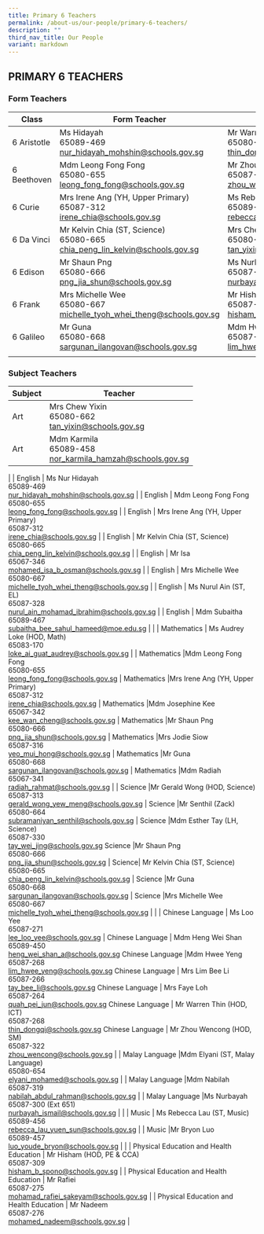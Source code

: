 ```yaml
---
title: Primary 6 Teachers
permalink: /about-us/our-people/primary-6-teachers/
description: ""
third_nav_title: Our People
variant: markdown
---
```

## PRIMARY 6 TEACHERS

### Form Teachers

| Class | Form Teacher | Form Teacher |
|---|---|---|
| 6 Aristotle | Ms Hidayah<br>65089-469<br>[nur\_hidayah\_mohshin@schools.gov.sg](mailto:nur\_hidayah\_mohshin@schools.gov.sg) |Mr Warren Thin (HOD, ICT)<br>65080-652<br>[thin\_dongqi@schools.gov.sg](mailto:thin\_dongqi@schools.gov.sg) |
| 6 Beethoven |Mdm Leong Fong Fong<br>65080-655<br>[leong\_fong\_fong@schools.gov.sg](mailto:leong\_fong\_fong@schools.gov.sg) | Mr Zhou Wencong (HOD, SM)<br>65087-322<br>[zhou\_wencong@schools.gov.sg](mailto:zhou\_wencong@schools.gov.sg) |
| 6 Curie | Mrs Irene Ang (YH, Upper Primary)<br>65087-312<br>[irene\_chia@schools.gov.sg](mailto:irene\_chia@schools.gov.sg) | Ms Rebecca Lau (ST, Music)<br>65089-456<br>[rebecca\_lau\_yuen\_sun@schools.gov.sg](mailto:rebecca\_lau\_yuen\_sun@schools.gov.sg) |
| 6 Da Vinci |Mr Kelvin Chia (ST, Science)<br>65080-665<br>[chia\_peng\_lin\_kelvin@schools.gov.sg](mailto:chia\_peng\_lin\_kelvin@schools.gov.sg) | Mrs Chew Yixin<br>65080-662<br>[tan\_yixin@schools.gov.sg](mailto:tan\_yixin@schools.gov.sg) |
| 6 Edison | Mr Shaun Png<br>65080-666<br>[png\_jia\_shun@schools.gov.sg](mailto:png\_jia\_shun@schools.gov.sg) | Ms Nurbayah<br>65087-300 (Ext 651)<br>[nurbayah\_ismail@schools.gov.sg](mailto:nurbayah\_ismail@schools.gov.sg) |
| 6 Frank | Mrs Michelle Wee<br>65080-667<br>[michelle\_tyoh\_whei\_theng@schools.gov.sg](mailto:michelle\_tyoh\_whei\_theng@schools.gov.sg) |Mr Hisham (HOD, PE &amp; CCA)<br>65087-309<br>[hisham\_b\_spono@schools.gov.sg](mailto:hisham\_b\_spono@schools.gov.sg) |
 6 Galileo | Mr Guna<br>65080-668<br>[sargunan\_ilangovan@schools.gov.sg](mailto:sargunan\_ilangovan@schools.gov.sg) |Mdm Hwee Yeng<br>65087-268<br>[lim\_hwee\_yeng@schools.gov.sg](mailto:lim\_hwee\_yeng@schools.gov.sg)
| | | |

### Subject Teachers

| Subject | Teacher |
|---|---|
| Art |Mrs Chew Yixin<br>65080-662<br>[tan\_yixin@schools.gov.sg](mailto:tan\_yixin@schools.gov.sg) |
Art |Mdm Karmila<br>65089-458<br>[nor\_karmila\_hamzah@schools.gov.sg](mailto:nor\_karmila\_hamzah@schools.gov.sg)
|
| English | Ms Nur Hidayah<br>65089-469<br>[nur\_hidayah\_mohshin@schools.gov.sg](mailto:nur\_hidayah\_mohshin@schools.gov.sg) |
| English | Mdm Leong Fong Fong<br>65080-655<br>[leong\_fong\_fong@schools.gov.sg](mailto:leong\_fong\_fong@schools.gov.sg) |
| English | Mrs Irene Ang (YH, Upper Primary)<br>65087-312<br>[irene\_chia@schools.gov.sg](mailto:irene\_chia@schools.gov.sg) |
| English | Mr Kelvin Chia (ST, Science)<br>65080-665<br>[chia\_peng\_lin\_kelvin@schools.gov.sg](mailto:chia\_peng\_lin\_kelvin@schools.gov.sg) |
| English | Mr Isa<br>65067-346<br>[mohamed\_isa\_b\_osman@schools.gov.sg](mailto:mohamed\_isa\_b\_osman@schools.gov.sg) |
| English | Mrs Michelle Wee<br>65080-667<br>[michelle\_tyoh\_whei\_theng@schools.gov.sg](mailto:michelle\_tyoh\_whei\_theng@schools.gov.sg) |
| English | Ms Nurul Ain (ST, EL)<br>65087-328<br>[nurul\_ain\_mohamad\_ibrahim@schools.gov.sg](mailto:nurul\_ain\_mohamad\_ibrahim@schools.gov.sg) |
| English | Mdm Subaitha<br>65089-467<br>[subaitha\_bee\_sahul\_hameed@moe.edu.sg](mailto:subaitha\_bee\_sahul\_hameed@moe.edu.sg) |
|
| Mathematics | Ms Audrey Loke (HOD, Math)<br>65083-170<br>[loke\_ai\_guat\_audrey@schools.gov.sg](mailto:loke\_ai\_guat\_audrey@schools.gov.sg) |
| Mathematics |Mdm Leong Fong Fong<br>65080-655<br>[leong\_fong\_fong@schools.gov.sg](mailto:leong\_fong\_fong@schools.gov.sg) |
Mathematics |Mrs Irene Ang (YH, Upper Primary)<br>65087-312<br>[irene\_chia@schools.gov.sg](mailto:irene\_chia@schools.gov.sg) |
Mathematics |Mdm Josephine Kee<br>65067-342<br>[kee\_wan\_cheng@schools.gov.sg](mailto:kee\_wan\_cheng@schools.gov.sg) |
Mathematics |Mr Shaun Png<br>65080-666<br>[png\_jia\_shun@schools.gov.sg](mailto:png\_jia\_shun@schools.gov.sg) |
Mathematics |Mrs Jodie Siow<br>65087-316<br>[yeo\_mui\_hong@schools.gov.sg](mailto:yeo\_mui\_hong@schools.gov.sg) |
Mathematics |Mr Guna<br>65080-668<br>[sargunan\_ilangovan@schools.gov.sg](mailto:sargunan\_ilangovan@schools.gov.sg) |
Mathematics |Mdm Radiah<br>65067-341<br>[radiah\_rahmat@schools.gov.sg](mailto:radiah\_rahmat@schools.gov.sg) |
|
Science |Mr Gerald Wong (HOD, Science)<br>65087-313<br>[gerald\_wong\_yew\_meng@schools.gov.sg](mailto:gerald\_wong\_yew\_meng@schools.gov.sg) |
Science |Mr Senthil (Zack)<br>65080-664<br>[subramaniyan\_senthil@schools.gov.sg](mailto:subramaniyan\_senthil@schools.gov.sg) |
Science |Mdm Esther Tay (LH, Science)<br>65087-330<br>[tay\_wei\_jing@schools.gov.sg](mailto:tay\_wei\_jing@schools.gov.sg) 
Science |Mr Shaun Png<br>65080-666<br>[png\_jia\_shun@schools.gov.sg](mailto:png\_jia\_shun@schools.gov.sg) |
Science| Mr&nbsp;Kelvin Chia (ST, Science)<br>65080-665<br>[chia\_peng\_lin\_kelvin@schools.gov.sg](mailto:chia\_peng\_lin\_kelvin@schools.gov.sg) |
Science |Mr Guna<br>65080-668<br>[sargunan\_ilangovan@schools.gov.sg](mailto:sargunan\_ilangovan@schools.gov.sg) |
Science |Mrs Michelle Wee<br>65080-667<br>[michelle\_tyoh\_whei\_theng@schools.gov.sg](mailto:michelle\_tyoh\_whei\_theng@schools.gov.sg) |
|
| Chinese Language | Ms Loo Yee<br>65087-271<br>[lee_loo_yee@schools.gov.sg](mailto:lee_loo_yee@schools.gov.sg) |
Chinese Language | Mdm Heng Wei Shan<br>65089-450<br>[heng\_wei\_shan\_a@schools.gov.sg](mailto:heng\_wei\_shan\_a@schools.gov.sg) 
Chinese Language |Mdm Hwee Yeng<br>65087-268<br>[lim\_hwee\_yeng@schools.gov.sg](mailto:lim\_hwee\_yeng@schools.gov.sg) 
Chinese Language | Mrs Lim Bee Li<br>65087-266<br>[tay\_bee\_li@schools.gov.sg](mailto:tay\_bee\_li@schools.gov.sg) 
Chinese Language | Mrs Faye Loh<br>65087-264<br>[quah\_pei\_jun@schools.gov.sg](mailto:quah\_pei\_jun@schools.gov.sg) 
Chinese Language | Mr Warren Thin (HOD, ICT)<br>65087-268<br>[thin\_dongqi@schools.gov.sg](mailto:thin\_dongqi@schools.gov.sg) 
Chinese Language | Mr Zhou Wencong (HOD, SM)<br>65087-322<br>[zhou\_wencong@schools.gov.sg](mailto:zhou\_wencong@schools.gov.sg) 
|
| Malay Language |Mdm Elyani (ST, Malay Language)<br>65080-654<br>[elyani\_mohamed@schools.gov.sg](mailto:elyani\_mohamed@schools.gov.sg) |
| Malay Language  |Mdm Nabilah<br>65087-319<br>[nabilah\_abdul\_rahman@schools.gov.sg](mailto:nabilah\_abdul\_rahman@schools.gov.sg) |
| Malay Language  |Ms Nurbayah<br>65087-300 (Ext 651)<br>[nurbayah\_ismail@schools.gov.sg](mailto:nurbayah\_ismail@schools.gov.sg) |
|
| Music | Ms Rebecca Lau (ST, Music)<br>65089-456<br>[rebecca\_lau\_yuen\_sun@schools.gov.sg](mailto:rebecca\_lau\_yuen\_sun@schools.gov.sg) |
| Music |Mr Bryon Luo<br>65089-457<br>[luo\_youde\_bryon@schools.gov.sg](mailto:luo\_youde\_bryon@schools.gov.sg) |
|
| Physical Education and Health Education | Mr Hisham (HOD, PE &amp; CCA)<br>65087-309<br>[hisham\_b\_spono@schools.gov.sg](mailto:hisham\_b\_spono@schools.gov.sg) |
| Physical Education and Health Education | Mr Rafiei<br>65087-275<br>[mohamad\_rafiei\_sakeyam@schools.gov.sg](mailto:mohamad\_rafiei\_sakeyam@schools.gov.sg) |
| Physical Education and Health Education | Mr Nadeem<br>65087-276<br>[mohamed_nadeem@schools.gov.sg](mailto:mohamed_nadeem@schools.gov.sg) |